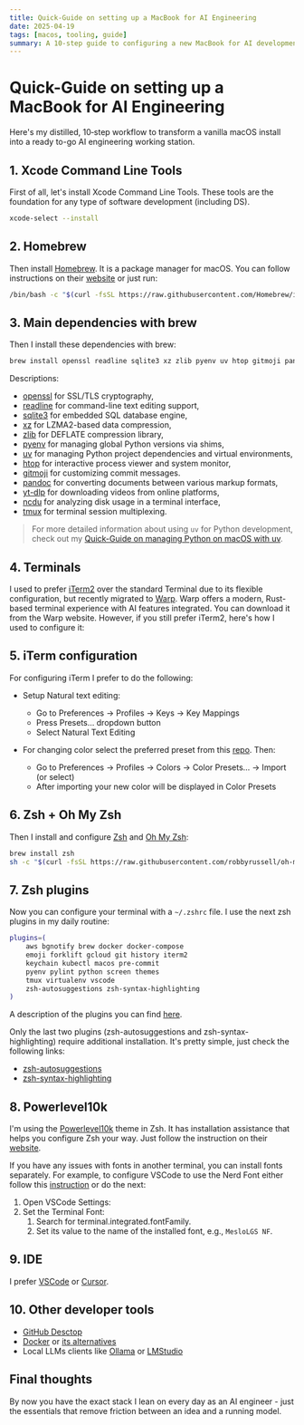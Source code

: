 ```yaml
---
title: Quick-Guide on setting up a MacBook for AI Engineering
date: 2025-04-19
tags: [macos, tooling, guide]
summary: A 10-step guide to configuring a new MacBook for AI development, covering essential tools and terminal setup.
---
```


# Quick-Guide on setting up a MacBook for AI Engineering

Here's my distilled, 10‑step workflow to transform a vanilla macOS install into a ready to-go AI engineering working station.

<!-- more -->

## 1. Xcode Command Line Tools

First of all, let's install Xcode Command Line Tools. These tools are the foundation for any type of software development (including DS).

```bash
xcode-select --install
```

## 2. Homebrew

Then install [Homebrew](https://brew.sh). It is a package manager for macOS. You can follow instructions on their [website](https://brew.sh) or just run:

```bash
/bin/bash -c "$(curl -fsSL https://raw.githubusercontent.com/Homebrew/install/HEAD/install.sh)"
```

## 3. Main dependencies with brew

Then I install these dependencies with brew:

```bash
brew install openssl readline sqlite3 xz zlib pyenv uv htop gitmoji pandoc yt-dlp ncdu tmux
```

Descriptions:

- [openssl](https://www.openssl.org) for SSL/TLS cryptography,
- [readline](https://tiswww.case.edu/php/chet/readline/rltop.html) for command-line text editing support,
- [sqlite3](https://sqlite.org) for embedded SQL database engine,
- [xz](https://tukaani.org/xz) for LZMA2-based data compression,
- [zlib](https://zlib.net) for DEFLATE compression library,
- [pyenv](https://github.com/pyenv/pyenv) for managing global Python versions via shims,
- [uv](https://github.com/astral-sh/uv) for managing Python project dependencies and virtual environments,
- [htop](https://htop.dev) for interactive process viewer and system monitor,
- [gitmoji](https://gitmoji.dev) for customizing commit messages.
- [pandoc](https://pandoc.org) for converting documents between various markup formats,
- [yt-dlp](https://github.com/yt-dlp/yt-dlp) for downloading videos from online platforms,
- [ncdu](https://dev.yorhel.nl/ncdu) for analyzing disk usage in a terminal interface,
- [tmux](https://github.com/tmux/tmux) for terminal session multiplexing.

> For more detailed information about using `uv` for Python development, check out my [Quick-Guide on managing Python on macOS with uv](2025-04-17-uv-on-macos.md).

## 4. Terminals

I used to prefer [iTerm2](https://www.iterm2.com) over the standard Terminal due to its flexible configuration, but recently migrated to [Warp](https://www.warp.dev/). Warp offers a modern, Rust-based terminal experience with AI features integrated. You can download it from the Warp website. However, if you still prefer iTerm2, here's how I used to configure it:

## 5. iTerm configuration

For configuring iTerm I prefer to do the following:

- Setup Natural text editing:
  - Go to Preferences → Profiles → Keys → Key Mappings
  - Press Presets… dropdown button
  - Select Natural Text Editing

- For changing color select the preferred preset from this [repo](https://github.com/mbadolato/iTerm2-Color-Schemes). Then:
  - Go to Preferences → Profiles → Colors → Color Presets… → Import (or select)
  - After importing your new color will be displayed in Color Presets

## 6. Zsh + Oh My Zsh

Then I install and configure [Zsh](https://www.zsh.org) and [Oh My Zsh](https://github.com/robbyrussell/oh-my-zsh):

```bash
brew install zsh
sh -c "$(curl -fsSL https://raw.githubusercontent.com/robbyrussell/oh-my-zsh/master/tools/install.sh)"
```

## 7. Zsh plugins

Now you can configure your terminal with a `~/.zshrc` file. I use the next zsh plugins in my daily routine:

```bash
plugins=(
    aws bgnotify brew docker docker-compose
    emoji forklift gcloud git history iterm2
    keychain kubectl macos pre-commit
    pyenv pylint python screen themes
    tmux virtualenv vscode
    zsh-autosuggestions zsh-syntax-highlighting
)
```

A description of the plugins you can find [here](https://github.com/ohmyzsh/ohmyzsh/wiki/Plugins).

Only the last two plugins (zsh-autosuggestions and zsh-syntax-highlighting) require additional installation. It's pretty simple, just check the following links:

- [zsh-autosuggestions](https://github.com/zsh-users/zsh-autosuggestions)
- [zsh-syntax-highlighting](https://github.com/zsh-users/zsh-syntax-highlighting)

## 8. Powerlevel10k

I'm using the [Powerlevel10k](https://github.com/romkatv/powerlevel10k) theme in Zsh. It has installation assistance that helps you configure Zsh your way. Just follow the instruction on their [website](https://github.com/romkatv/powerlevel10k).

If you have any issues with fonts in another terminal, you can install fonts separately.
For example, to configure VSCode to use the Nerd Font either follow this [instruction](https://github.com/romkatv/powerlevel10k/blob/master/font.md) or do the next:

1. Open VSCode Settings:
2. Set the Terminal Font:
      1. Search for terminal.integrated.fontFamily.
      2. Set its value to the name of the installed font, e.g., `MesloLGS NF`.

## 9. IDE

I prefer [VSCode](https://code.visualstudio.com) or [Cursor](https://cursor.sh).

## 10. Other developer tools

- [GitHub Desctop](https://github.com/apps/desktop)
- [Docker](https://www.docker.com) or [its alternatives](https://spacelift.io/blog/docker-alternatives)
- Local LLMs clients like [Ollama](https://ollama.com) or [LMStudio](https://lmstudio.ai)

## Final thoughts

By now you have the exact stack I lean on every day as an AI engineer - just the essentials that remove friction between an idea and a running model.
